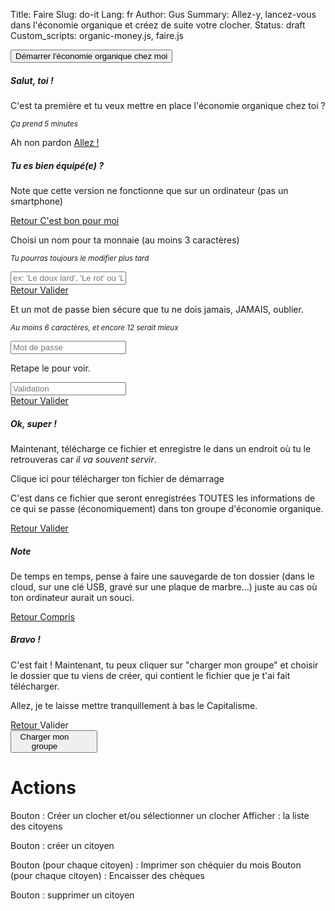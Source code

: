 Title: Faire
Slug: do-it
Lang: fr
Author: Gus
Summary: Allez-y, lancez-vous dans l'économie organique et créez de suite votre clocher.
Status: draft
Custom_scripts: organic-money.js, faire.js

<p>
  <button id="start-new-instance" class="btn btn-primary btn-lg btn-block" type="button" data-toggle="collapse" data-target="#collapseCreation" aria-expanded="false" aria-controls="collapseCreation">
    Démarrer l'économie organique chez moi
  </button>
</p>
<div class="collapse" id="collapseCreation">
  <div class="card card-body">
    <div id="carousel-creation" class="carousel slide container-fluid">
      <div class="carousel-inner">
        <div class="carousel-item active">
          <div id="intro-0" class="row-fluid">
            <h5>Salut, toi !</h5>
            <p>C'est ta première et tu veux mettre en place l'économie organique chez toi ?</p>
            <p><small><em>Ça prend 5 minutes</em></small></p>
          </div>
          <div class="row justify-content-around">
            <a class="btn btn-secondary col-3" role="button" data-toggle="collapse" data-target="#collapseCreation" aria-expanded="false" aria-controls="collapseCreation">
              Ah non pardon
            </a>
            <a id="intro-0-valid" class="btn btn-primary col-3" href="#carousel-creation" data-slide="next">
              Allez !
            </a>
          </div>
        </div>
        <div class="carousel-item">
          <div id="intro-1" class="row-fluid">
            <h5 class="modal-title">Tu es bien équipé(e) ?</h5>
            <p>Note que cette version ne fonctionne que sur un ordinateur (pas un smartphone)</p>
          </div>
          <div class="row justify-content-around">
            <a class="btn btn-secondary col-3" href="#carousel-creation" role="button" data-slide="prev">
              Retour
            </a>
            <a id="intro-1-valid" class="btn btn-primary col-3" href="#carousel-creation" role="button" data-slide="next">
              C'est bon pour moi
            </a>
          </div>
        </div>
        <div class="carousel-item">
          <div id="intro-2" class="row-fluid">
            <p>Choisi un nom pour ta monnaie (au moins 3 caractères)</p>
            <p><em><small>Tu pourras toujours le modifier plus tard</small></em></p>
            <input id="money-name" class="form-control" type="text" placeholder="ex: 'Le doux lard', 'Le rot' ou 'L'oeuf rend Suisse'">
          </div>
          <div class="row justify-content-around">
            <a class="btn btn-secondary col-3" href="#carousel-creation" role="button" data-slide="prev">
              Retour
            </a>
            <a id="intro-2-valid" class="btn btn-primary col-3 disabled" href="#carousel-creation" role="button" data-slide="next">
              Valider
            </a>
          </div>
        </div>
        <div class="carousel-item">
          <div id="intro-3" class="row-fluid">
              <p>Et un mot de passe bien sécure que tu ne dois jamais, JAMAIS, oublier.</p>
              <p><em><small>Au moins 6 caractères, et encore 12 serait mieux</small></em></p>
              <input type="password" class="form-control input-password" id="input-password" placeholder="Mot de passe">
              <p>Retape le pour voir.</p>
              <input type="password" class="form-control input-password" id="input-password-validation" placeholder="Validation">
          </div>
          <div class="row justify-content-around">
            <a class="btn btn-secondary col-3" href="#carousel-creation" role="button" data-slide="prev">
              Retour
            </a>
            <a id="intro-3-valid" class="btn btn-primary col-3 disabled" href="#carousel-creation" role="button" data-slide="next">
              Valider
            </a>
          </div>
        </div>
        <div class="carousel-item">
          <div id="intro-4" class="row-fluid">
            <h5>Ok, super !</h5>
            <p>Maintenant, télécharge ce fichier et enregistre le dans un endroit où tu le retrouveras car <em>il va souvent servir</em>.</p>
            <p><a id="download-link">Clique ici</a> pour télécharger ton fichier de démarrage</p>
            <p>C'est dans ce fichier que seront enregistrées TOUTES les informations de ce qui se passe (économiquement) dans ton groupe d'économie organique.</p>
          </div>
          <div class="row justify-content-around">
            <a class="btn btn-secondary col-3" href="#carousel-creation" role="button" data-slide="prev">
              Retour
            </a>
            <a id="intro-4-valid" class="btn btn-primary col-3" href="#carousel-creation" role="button" data-slide="next">
              Valider
            </a>
          </div>
        </div>
        <div class="carousel-item">
          <div id="intro-5" class="row-fluid">
            <h5>Note</h5>
            <p>De temps en temps, pense à faire une sauvegarde de ton dossier (dans le cloud, sur une clé USB, gravé sur une plaque de marbre...) juste au cas où ton ordinateur aurait un souci.</p>
          </div>
          <div class="row justify-content-around">
            <a class="btn btn-secondary col-3" href="#carousel-creation" role="button" data-slide="prev">
              Retour
            </a>
            <a id="intro-5-valid" class="btn btn-primary col-3" href="#carousel-creation" role="button" data-slide="next">
              Compris
            </a>
          </div>
        </div>
        <div class="carousel-item">
          <div id="intro-6" class="row-fluid">
            <h5>Bravo !</h5>
            <p>C'est fait ! Maintenant, tu peux cliquer sur "charger mon groupe" et choisir le dossier que tu viens de créer, qui contient le fichier que je t'ai fait télécharger.</p>
            <p>Allez, je te laisse mettre tranquillement à bas le Capitalisme.</p>
          </div>
          <div class="row justify-content-around">
            <a class="btn btn-secondary col-3" href="#carousel-creation" role="button" data-slide="prev">
              Retour
            </a>
            <a id="intro-6-valid" class="btn btn-primary col-3" role="button" data-toggle="collapse" data-target="#collapseCreation" aria-expanded="false" aria-controls="collapseCreation">
              Valider
            </a>
          </div>
        </div>
      </div>
    </div>
  </div>
</div>

<button id="load-group" type="button" class="btn btn-lg btn-outline-primary btn-block">
    <div class="pull-left" style="text-align:center;width:calc(100% - 30px);white-space:normal;overflow:hidden;">
        Charger mon groupe
    </div>
</button>

<input id="file-import" type="file" hidden>

<div class="progress">
  <div id="progress-bar" class="progress-bar" role="progressbar" aria-valuenow="0" aria-valuemin="0" aria-valuemax="100"></div>
</div>
<div id="status"></div>

# Actions

Bouton : Créer un clocher et/ou sélectionner un clocher
Afficher : la liste des citoyens

Bouton : créer un citoyen

Bouton (pour chaque citoyen) : Imprimer son chéquier du mois
Bouton (pour chaque citoyen) : Encaisser des chèques

Bouton : supprimer un citoyen
